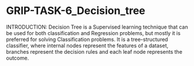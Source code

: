 # GRIP-TASK-6_Decision_tree
INTRODUCTION: Decision Tree is a Supervised learning technique that can be used for both classification and Regression problems, 
but mostly it is preferred for solving Classification problems.
It is a tree-structured classifier, where internal nodes represent the features of a dataset,
branches represent the decision rules and each leaf node represents the outcome.
